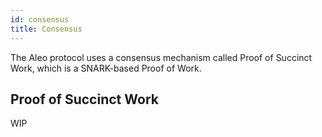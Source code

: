```yaml
---
id: consensus
title: Consensus
---
```


The Aleo protocol uses a consensus mechanism called Proof of Succinct Work, which is a SNARK-based Proof of Work.

## Proof of Succinct Work

WIP
